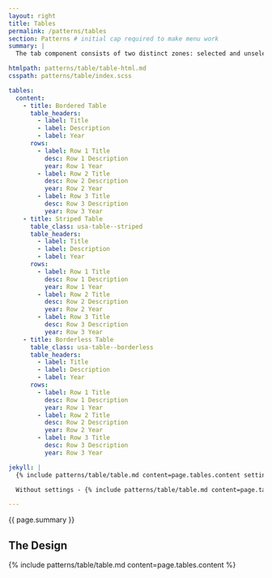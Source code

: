 ```yaml
---
layout: right
title: Tables
permalink: /patterns/tables
section: Patterns # initial cap required to make menu work
summary: |
  The tab component consists of two distinct zones: selected and unselected. There are always at least two tabs and one is selected by default. Tabs are used to make it easy to explore and switch between different views.

htmlpath: patterns/table/table-html.md
csspath: patterns/table/index.scss

tables:
  content:
    - title: Bordered Table
      table_headers:
        - label: Title
        - label: Description
        - label: Year
      rows:
        - label: Row 1 Title
          desc: Row 1 Description
          year: Row 1 Year
        - label: Row 2 Title
          desc: Row 2 Description
          year: Row 2 Year
        - label: Row 3 Title
          desc: Row 3 Description
          year: Row 3 Year
    - title: Striped Table
      table_class: usa-table--striped
      table_headers:
        - label: Title
        - label: Description
        - label: Year
      rows:
        - label: Row 1 Title
          desc: Row 1 Description
          year: Row 1 Year
        - label: Row 2 Title
          desc: Row 2 Description
          year: Row 2 Year
        - label: Row 3 Title
          desc: Row 3 Description
          year: Row 3 Year
    - title: Borderless Table
      table_class: usa-table--borderless
      table_headers:
        - label: Title
        - label: Description
        - label: Year
      rows:
        - label: Row 1 Title
          desc: Row 1 Description
          year: Row 1 Year
        - label: Row 2 Title
          desc: Row 2 Description
          year: Row 2 Year
        - label: Row 3 Title
          desc: Row 3 Description
          year: Row 3 Year

jekyll: |
  {% include patterns/table/table.md content=page.tables.content settings=page.tables.settings %}

  Without settings - {% include patterns/table/table.md content=page.tables.content %}

---
```


{{ page.summary }}

## The Design
{% include patterns/table/table.md content=page.tables.content %}